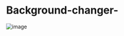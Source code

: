 ﻿# Background-changer-

![image](https://user-images.githubusercontent.com/60845353/111828285-184bc400-8911-11eb-95bf-26fc13d874d7.png)
